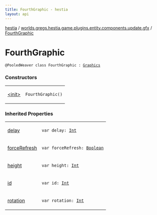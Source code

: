 ```yaml
---
title: FourthGraphic - hestia
layout: api
---
```


<div class='api-docs-breadcrumbs'><a href="../../index.html">hestia</a> / <a href="../index.html">worlds.gregs.hestia.game.plugins.entity.components.update.gfx</a> / <a href="./index.html">FourthGraphic</a></div>

# FourthGraphic

<div class="signature"><code><span class="identifier">@PooledWeaver</span> <span class="keyword">class </span><span class="identifier">FourthGraphic</span>&nbsp;<span class="symbol">:</span>&nbsp;<a href="../../worlds.gregs.hestia.game.plugins.core.components/-graphics/index.html"><span class="identifier">Graphics</span></a></code></div>

### Constructors

<table class="api-docs-table">
<tbody>
<tr>
<td markdown="1">

<a href="-init-.html">&lt;init&gt;</a>


</td>
<td markdown="1">
<div class="signature"><code><span class="identifier">FourthGraphic</span><span class="symbol">(</span><span class="symbol">)</span></code></div>

</td>
</tr>
</tbody>
</table>

### Inherited Properties

<table class="api-docs-table">
<tbody>
<tr>
<td markdown="1">

<a href="../../worlds.gregs.hestia.game.plugins.core.components/-graphics/delay.html">delay</a>


</td>
<td markdown="1">
<div class="signature"><code><span class="keyword">var </span><span class="identifier">delay</span><span class="symbol">: </span><a href="https://kotlinlang.org/api/latest/jvm/stdlib/kotlin/-int/index.html"><span class="identifier">Int</span></a></code></div>

</td>
</tr>
<tr>
<td markdown="1">

<a href="../../worlds.gregs.hestia.game.plugins.core.components/-graphics/force-refresh.html">forceRefresh</a>


</td>
<td markdown="1">
<div class="signature"><code><span class="keyword">var </span><span class="identifier">forceRefresh</span><span class="symbol">: </span><a href="https://kotlinlang.org/api/latest/jvm/stdlib/kotlin/-boolean/index.html"><span class="identifier">Boolean</span></a></code></div>

</td>
</tr>
<tr>
<td markdown="1">

<a href="../../worlds.gregs.hestia.game.plugins.core.components/-graphics/height.html">height</a>


</td>
<td markdown="1">
<div class="signature"><code><span class="keyword">var </span><span class="identifier">height</span><span class="symbol">: </span><a href="https://kotlinlang.org/api/latest/jvm/stdlib/kotlin/-int/index.html"><span class="identifier">Int</span></a></code></div>

</td>
</tr>
<tr>
<td markdown="1">

<a href="../../worlds.gregs.hestia.game.plugins.core.components/-graphics/id.html">id</a>


</td>
<td markdown="1">
<div class="signature"><code><span class="keyword">var </span><span class="identifier">id</span><span class="symbol">: </span><a href="https://kotlinlang.org/api/latest/jvm/stdlib/kotlin/-int/index.html"><span class="identifier">Int</span></a></code></div>

</td>
</tr>
<tr>
<td markdown="1">

<a href="../../worlds.gregs.hestia.game.plugins.core.components/-graphics/rotation.html">rotation</a>


</td>
<td markdown="1">
<div class="signature"><code><span class="keyword">var </span><span class="identifier">rotation</span><span class="symbol">: </span><a href="https://kotlinlang.org/api/latest/jvm/stdlib/kotlin/-int/index.html"><span class="identifier">Int</span></a></code></div>

</td>
</tr>
</tbody>
</table>
